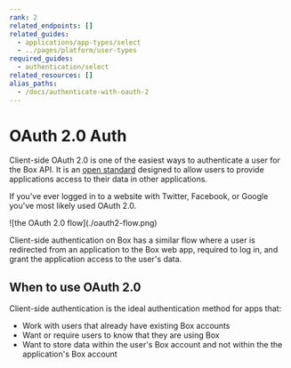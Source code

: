```yaml
---
rank: 2
related_endpoints: []
related_guides:
  - applications/app-types/select
  - ../pages/platform/user-types
required_guides:
  - authentication/select
related_resources: []
alias_paths:
  - /docs/authenticate-with-oauth-2
---
```


# OAuth 2.0 Auth

Client-side OAuth 2.0 is one of the easiest ways to authenticate a user for the
Box API. It is an [open standard](https://oauth.net/2/) designed to allow users
to provide applications access to their data in other applications.

If you've ever logged in to a website with Twitter, Facebook, or Google you've
most likely used OAuth 2.0.

<ImageFrame border>
  ![the OAuth 2.0 flow](./oauth2-flow.png)
</ImageFrame>

Client-side authentication on Box has a similar flow where a user is redirected
from an application to the Box web app, required to log in, and grant the
application access to the user's data.

## When to use OAuth 2.0

Client-side authentication is the ideal authentication method for apps that:

- Work with users that already have existing Box accounts
- Want or require users to know that they are using Box
- Want to store data within the user's Box account and not within the the application's Box account
